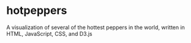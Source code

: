 # hotpeppers

A visualization of several of the hottest peppers in the world, written in HTML, JavaScript, CSS, and D3.js
